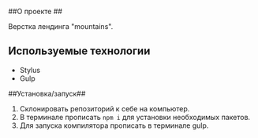 ##О проекте ##

Верстка лендинга "mountains".

## Используемые технологии ##

 - Stylus
 - Gulp 

##Установка/запуск##

 1. Склонировать репозиторий к себе на компьютер.
 2. В терминале прописать `npm i` для установки необходимых пакетов.
 3. Для запуска компилятора прописать в терминале gulp.